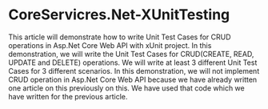 # CoreServicres.Net-XUnitTesting
This article will demonstrate how to write Unit Test Cases for CRUD operations in Asp.Net Core Web API with xUnit project.
In this demonstration, we will write the Unit Test Cases for CRUD(CREATE, READ, UPDATE and DELETE) operations.
We will write at least 3 different Unit Test Cases for 3 different scenarios. In this demonstration,
we will not implement CRUD operation in Asp.Net Core Web API because we have already written one article on this previously on this.
We have used that code which we have written for the previous article. 
